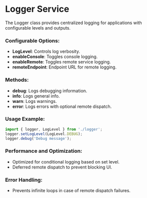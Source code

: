 # Logger Service

The Logger class provides centralized logging for applications with configurable levels and outputs.

### Configurable Options:
- **LogLevel**: Controls log verbosity.
- **enableConsole**: Toggles console logging.
- **enableRemote**: Toggles remote service logging.
- **remoteEndpoint**: Endpoint URL for remote logging.

### Methods:
- **debug**: Logs debugging information.
- **info**: Logs general info.
- **warn**: Logs warnings.
- **error**: Logs errors with optional remote dispatch.

### Usage Example:
```typescript
import { logger, LogLevel } from './logger';
logger.setLogLevel(LogLevel.DEBUG);
logger.debug('Debug message');
```

### Performance and Optimization:
- Optimized for conditional logging based on set level.
- Deferred remote dispatch to prevent blocking UI.

### Error Handling:
- Prevents infinite loops in case of remote dispatch failures.
